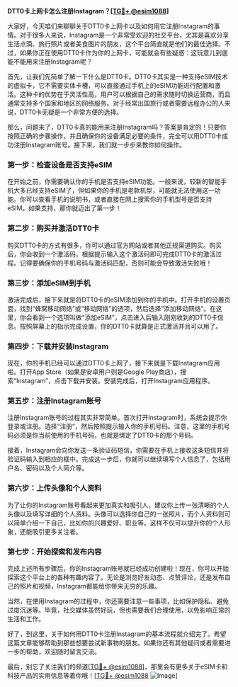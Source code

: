 **DTT0卡上网卡怎么注册Instagram？[[TG💪+ @esim1088](https://t.me/s/esim1088)]**

大家好，今天咱们来聊聊关于DTT0卡上网卡以及如何用它注册Instagram的事情。对于很多人来说，Instagram是一个非常受欢迎的社交平台，尤其是喜欢分享生活点滴、旅行照片或者美食图片的朋友，这个平台简直就是他们的最佳选择。不过，如果你正在使用DTT0卡作为你的上网卡，可能就会有些疑惑：这玩意儿到底能不能用来注册Instagram呢？

首先，让我们先简单了解一下什么是DTT0卡。DTT0卡其实是一种支持eSIM技术的虚拟卡，它不需要实体卡槽，可以直接通过手机上的eSIM功能进行配置和激活。这种卡的优势在于灵活性高，用户可以根据自己的需求随时切换运营商，而且通常支持多个国家和地区的网络服务。对于经常出国旅行或者需要远程办公的人来说，DTT0卡无疑是一个非常方便的选择。

那么，问题来了，DTT0卡真的能用来注册Instagram吗？答案是肯定的！只要你按照正确的步骤操作，并且确保你的设备满足必要的条件，完全可以用DTT0卡成功注册Instagram账号。接下来，我们就一步步来教你如何操作。

### 第一步：检查设备是否支持eSIM

在开始之前，你需要确认你的手机是否支持eSIM功能。一般来说，较新的智能手机大多已经支持eSIM了，但如果你的手机是老款机型，可能就无法使用这一功能。你可以查看手机的说明书，或者直接在网上搜索你的手机型号是否支持eSIM。如果支持，那你就迈出了第一步！

### 第二步：购买并激活DTT0卡

购买DTT0卡的方式有很多，你可以通过官方网站或者其他正规渠道购买。购买后，你会收到一个激活码，根据提示输入这个激活码即可完成DTT0卡的激活过程。记得要确保你的手机号码与激活码匹配，否则可能会导致激活失败哦！

### 第三步：添加eSIM到手机

激活完成后，接下来就是将DTT0卡的eSIM添加到你的手机中。打开手机的设置页面，找到“蜂窝移动网络”或“移动网络”的选项，然后选择“添加移动网络”。在这里，你会看到一个选项叫做“添加eSIM”，点击进入后输入刚刚收到的DTT0卡信息。按照屏幕上的指示完成设置，你的DTT0卡就算是正式激活并且可以用了。

### 第四步：下载并安装Instagram

现在，你的手机已经可以通过DTT0卡上网了，接下来就是下载Instagram应用啦。打开App Store（如果是安卓用户则是Google Play商店），搜索“Instagram”，点击下载并安装。安装完成后，打开Instagram应用程序。

### 第五步：注册Instagram账号

注册Instagram账号的过程其实非常简单。首次打开Instagram时，系统会提示你登录或注册。选择“注册”，然后按照提示输入你的手机号码。注意，这里的手机号码必须是你当前使用的手机号码，也就是绑定了DTT0卡的那个号码。

接着，Instagram会向你发送一条验证码短信，你需要在手机上接收这条短信并将验证码输入到相应的框中。完成这一步后，你就可以继续填写个人信息了，包括用户名、密码以及个人简介等。

### 第六步：上传头像和个人资料

为了让你的Instagram账号看起来更加真实和吸引人，建议你上传一张清晰的个人头像以及填写详细的个人资料。头像可以选择你自己的一张照片，而个人资料则可以简单介绍一下自己，比如你的兴趣爱好、职业等。这样不仅可以提升你的个人形象，还能吸引更多关注者。

### 第七步：开始探索和发布内容

完成上述所有步骤后，你的Instagram账号就已经成功创建啦！现在，你可以开始探索这个平台上的各种有趣内容了。无论是浏览好友动态、点赞评论，还是发布自己的照片和视频，Instagram都能给你带来无穷的乐趣。

当然，在使用Instagram的过程中，你还需要注意一些事项，比如保护隐私、避免过度沉迷等。毕竟，社交媒体虽然好玩，但也需要我们合理使用，以免影响正常的生活和工作。

好了，到这里，关于如何用DTT0卡注册Instagram的基本流程就介绍完了。希望这篇文章能够帮助到那些想要尝试新事物的朋友。如果你还有其他疑问或者需要进一步的帮助，欢迎随时留言交流。

最后，别忘了关注我们的频道[[TG💪+ @esim1088](https://t.me/s/esim1088)]，那里会有更多关于eSIM卡和科技产品的实用信息等着你哦！[[TG💪+ @esim1088](https://t.me/s/esim1088) ![Image](https://i.postimg.cc/4NQfJmqS/Snipaste-2025-05-13-00-14-12.png)]